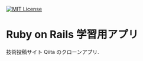 [![MIT License](http://img.shields.io/badge/license-MIT-blue.svg?style=flat)](LICENSE)

# Ruby on Rails 学習用アプリ

技術投稿サイト Qiita のクローンアプリ.

